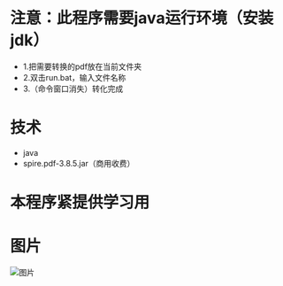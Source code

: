 # 注意：此程序需要java运行环境（安装jdk）

- 1.把需要转换的pdf放在当前文件夹
- 2.双击run.bat，输入文件名称
- 3.（命令窗口消失）转化完成

# 技术
- java
- spire.pdf-3.8.5.jar（商用收费）

# 本程序紧提供学习用

# 图片
![图片](https://github.com/wangrongguo/pdftoword/001.png)